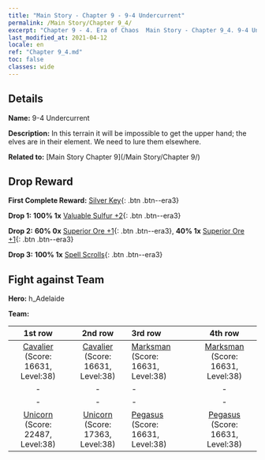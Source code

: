 ```yaml
---
title: "Main Story - Chapter 9 - 9-4 Undercurrent"
permalink: /Main Story/Chapter 9_4/
excerpt: "Chapter 9 - 4. Era of Chaos  Main Story - Chapter 9_4. 9-4 Undercurrent"
last_modified_at: 2021-04-12
locale: en
ref: "Chapter 9_4.md"
toc: false
classes: wide
---
```


## Details

 **Name:** 9-4 Undercurrent

 **Description:** In this terrain it will be impossible to get the upper hand; the elves are in their element. We need to lure them elsewhere.

 **Related to:** [Main Story Chapter 9](/Main Story/Chapter 9/)

## Drop Reward

 **First Complete Reward:** [Silver Key](/Items/con_693/){: .btn .btn--era3}

 **Drop 1:** **100% 1x** [Valuable Sulfur +2](/Items/mat_29/){: .btn .btn--era3}

 **Drop 2:** **60% 0x** [Superior Ore +1](/Items/mat_19/){: .btn .btn--era3}, **40% 1x** [Superior Ore +1](/Items/mat_19/){: .btn .btn--era3}

 **Drop 3:** **100% 1x** [Spell Scrolls](/Items/con_694/){: .btn .btn--era3}


## Fight against Team
 **Hero:** h_Adelaide

 **Team:**


  | 1st row | 2nd row | 3rd row | 4th row |
  |:----:|:----:|:----|:----:|
  | [Cavalier](/units/Cavalier/) (Score: 16631, Level:38)  | [Cavalier](/units/Cavalier/) (Score: 16631, Level:38)  | [Marksman](/units/Marksman/) (Score: 16631, Level:38)  | [Marksman](/units/Marksman/) (Score: 16631, Level:38)  |
  | - | - | - | - |
  | - | - | - | - |
  | [Unicorn](/units/Unicorn/) (Score: 22487, Level:38)  | [Unicorn](/units/Unicorn/) (Score: 17363, Level:38)  | [Pegasus](/units/Pegasus/) (Score: 16631, Level:38)  | [Pegasus](/units/Pegasus/) (Score: 16631, Level:38)  |



